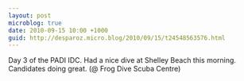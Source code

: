 ```yaml
---
layout: post
microblog: true
date: 2010-09-15 10:00 +1000
guid: http://desparoz.micro.blog/2010/09/15/t24548563576.html
---
```

Day 3 of the PADI IDC. Had a nice dive at Shelley Beach this morning. Candidates doing great. (@ Frog Dive Scuba Centre)
